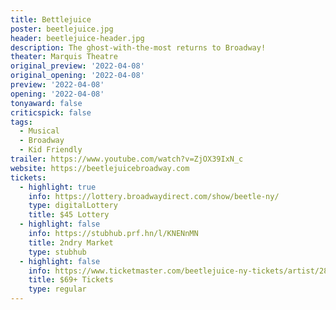 ```yaml
---
title: Bettlejuice
poster: beetlejuice.jpg
header: beetlejuice-header.jpg
description: The ghost-with-the-most returns to Broadway!
theater: Marquis Theatre
original_preview: '2022-04-08'
original_opening: '2022-04-08'
preview: '2022-04-08'
opening: '2022-04-08'
tonyaward: false
criticspick: false
tags: 
  - Musical
  - Broadway
  - Kid Friendly
trailer: https://www.youtube.com/watch?v=ZjOX39IxN_c
website: https://beetlejuicebroadway.com
tickets:
  - highlight: true
    info: https://lottery.broadwaydirect.com/show/beetle-ny/
    type: digitalLottery
    title: $45 Lottery
  - highlight: false
    info: https://stubhub.prf.hn/l/KNENnMN
    title: 2ndry Market
    type: stubhub
  - highlight: false
    info: https://www.ticketmaster.com/beetlejuice-ny-tickets/artist/2818024
    title: $69+ Tickets
    type: regular
---
```

